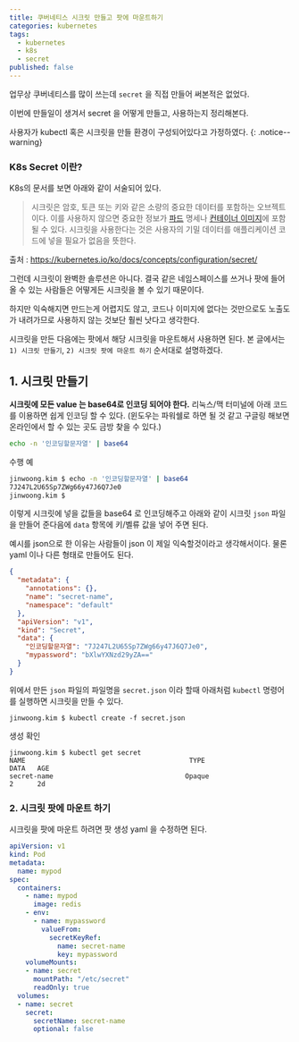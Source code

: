 ```yaml
---
title: 쿠버네티스 시크릿 만들고 팟에 마운트하기
categories: kubernetes
tags:
  - kubernetes
  - k8s
  - secret
published: false
---
```



업무상 쿠버네티스를 많이 쓰는데 `secret` 을 직접 만들어 써본적은 없었다.

이번에 만들일이 생겨서 secret 을 어떻게 만들고, 사용하는지 정리해본다.

사용자가 kubectl 혹은 시크릿을 만들 환경이 구성되어있다고 가정하였다.
{: .notice--warning}

### K8s Secret 이란?
K8s의 문서를 보면 아래와 같이 서술되어 있다.

>시크릿은 암호, 토큰 또는 키와 같은 소량의 중요한 데이터를 포함하는 오브젝트이다. 이를 사용하지 않으면 중요한 정보가 [파드](https://kubernetes.io/ko/docs/concepts/workloads/pods/) 명세나 [컨테이너 이미지](https://kubernetes.io/ko/docs/reference/glossary/?all=true#term-image)에 포함될 수 있다. 시크릿을 사용한다는 것은 사용자의 기밀 데이터를 애플리케이션 코드에 넣을 필요가 없음을 뜻한다.

출처 : https://kubernetes.io/ko/docs/concepts/configuration/secret/

그런데 시크릿이 완벽한 솔루션은 아니다. 결국 같은 네임스페이스를 쓰거나 팟에 들어올 수 있는 사람들은 어떻게든 시크릿을 볼 수 있기 때문이다.

하지만 익숙해지면 만드는게 어렵지도 않고, 코드나 이미지에 없다는 것만으로도 노출도가 내려가므로 사용하지 않는 것보단 훨씬 낫다고 생각한다.

시크릿을 만든 다음에는 팟에서 해당 시크릿을 마운트해서 사용하면 된다. 본 글에서는 `1) 시크릿 만들기`, `2) 시크릿 팟에 마운트 하기` 순서대로 설명하겠다.


## 1. 시크릿 만들기


**시크릿에 모든 value 는 base64로 인코딩 되어야 한다.** 리눅스/맥 터미널에 아래 코드를 이용하면 쉽게 인코딩 할 수 있다. (윈도우는 파워쉘로 하면 될 것 같고 구글링 해보면 온라인에서 할 수 있는 곳도 금방 찾을 수 있다.)


```bash
echo -n '인코딩할문자열' | base64
```

수행 예

```bash
jinwoong.kim $ echo -n '인코딩할문자열' | base64
7J247L2U65Sp7ZWg66y47J6Q7Je0
jinwoong.kim $
```

이렇게 시크릿에 넣을 값들을 base64 로 인코딩해주고 아래와 같이 시크릿 `json` 파일을 만들어 준다음에 `data` 항목에 키/벨류 값을 넣어 주면 된다.

예시를 json으로 한 이유는 사람들이 json 이 제일 익숙할것이라고 생각해서이다. 물론 yaml 이나 다른 형태로 만들어도 된다.


```json
{
  "metadata": {
    "annotations": {},
    "name": "secret-name",
    "namespace": "default"
  },
  "apiVersion": "v1",
  "kind": "Secret",
  "data": {
    "인코딩할문자열": "7J247L2U65Sp7ZWg66y47J6Q7Je0",
    "mypassword": "bXlwYXNzd29yZA=="
  }
}
```

위에서 만든 `json` 파일의 파일명을 `secret.json` 이라 할때 아래처럼 `kubectl` 명령어를 실행하면 시크릿을 만들 수 있다.

```
jinwoong.kim $ kubectl create -f secret.json
```

생성 확인
```
jinwoong.kim $ kubectl get secret
NAME                                         TYPE                                  DATA   AGE
secret-name                                 Opaque                                2      2d
```

### 2. 시크릿 팟에 마운트 하기

시크릿을 팟에 마운트 하려면 팟 생성 yaml 을 수정하면 된다.

```yaml
apiVersion: v1
kind: Pod
metadata:
  name: mypod
spec:
  containers:
    - name: mypod
      image: redis
    - env:
	  - name: mypassword
        valueFrom:
	      secretKeyRef:
		    name: secret-name
		    key: mypassword
    volumeMounts:
    - name: secret
      mountPath: "/etc/secret"
      readOnly: true
  volumes:
  - name: secret
    secret:
      secretName: secret-name
      optional: false
```

